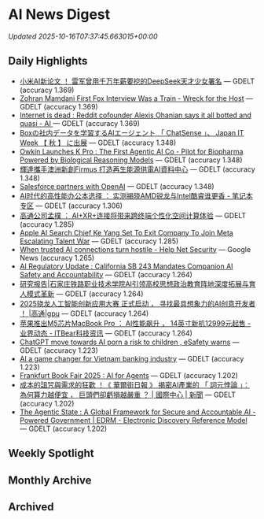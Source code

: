 # AI News Digest

_Updated 2025-10-16T07:37:45.663015+00:00_

## Daily Highlights

- [小米AI新论文 ！ 雷军曾用千万年薪要挖的DeepSeek天才少女署名](./daily/74cba120e588a424.md) — GDELT (accuracy 1.369)
- [Zohran Mamdani First Fox Interview Was a Train - Wreck for the Host](./daily/284af2424a8ffe5d.md) — GDELT (accuracy 1.369)
- [  Internet is dead : Reddit cofounder Alexis Ohanian says it all  botted  and  quasi - AI  ](./daily/08e0f4573f558a4d.md) — GDELT (accuracy 1.369)
- [Boxの社内データを学習するAIエージェント 「 ChatSense 」、 Japan IT Week 【 秋 】 に出展](./daily/76af7d569c8deb13.md) — GDELT (accuracy 1.348)
- [Owkin Launches K Pro : The First Agentic AI Co - Pilot for Biopharma Powered by Biological Reasoning Models](./daily/831c469d7853e7d5.md) — GDELT (accuracy 1.348)
- [輝達攜手澳洲新創Firmus 打造再生能源供電AI資料中心](./daily/f01ebf74970bf4df.md) — GDELT (accuracy 1.348)
- [Salesforce partners with OpenAI](./daily/95aeeff9047eb3e1.md) — GDELT (accuracy 1.348)
- [AI时代的高性能办公本选择 ： 实测揭晓AMD锐龙与Intel酷睿谁更香 - 笔记本专区](./daily/1e94893e6b442a89.md) — GDELT (accuracy 1.306)
- [高通公司孟樸 ： AI+XR+连接将带来跨终端个性化空间计算体验](./daily/931deb56bcc37db9.md) — GDELT (accuracy 1.285)
- [Apple AI Search Chief Ke Yang Set To Exit Company To Join Meta Escalating Talent War](./daily/9fbfacf498cb81fa.md) — GDELT (accuracy 1.285)
- [When trusted AI connections turn hostile - Help Net Security](./daily/e31da1a5ac71ccd4.md) — Google News (accuracy 1.265)
- [AI Regulatory Update : California SB 243 Mandates Companion AI Safety and Accountability](./daily/dceafd1bcb79d980.md) — GDELT (accuracy 1.264)
- [研究报告|石家庄铁路职业技术学院AI引领高校思想政治教育阵地深度拓展与育人模式革新](./daily/398dd953f7280ebf.md) — GDELT (accuracy 1.264)
- [  2025骁龙人工智能创新应用大赛  正式启动 ， 寻找最具想象力的AI创意开发者 ！ |高通|gpu](./daily/3f96b82731034819.md) — GDELT (accuracy 1.264)
- [苹果推出M5芯片MacBook Pro ： AI性能飙升 ， 14英寸新机12999元起售 - 业界动态 - ITBear科技资讯](./daily/e712d0b7fb4233e2.md) — GDELT (accuracy 1.264)
- [ChatGPT move towards AI porn a risk to children , eSafety warns](./daily/11e31f1e19cfa612.md) — GDELT (accuracy 1.223)
- [AI a game changer for Vietnam banking industry](./daily/e179e5ad0b760cdd.md) — GDELT (accuracy 1.223)
- [Frankfurt Book Fair 2025 : AI for Agents](./daily/adf359e274d236cc.md) — GDELT (accuracy 1.202)
- [成本的詛咒與需求的狂歡 ！《 華爾街日報 》 揭密AI產業的 「 詞元悖論 」： 為何算力越便宜 ， 巨頭們卻虧損越嚴重 ？ | 國際中心 | 新聞](./daily/0a4f75a8a9c92333.md) — GDELT (accuracy 1.202)
- [The Agentic State : A Global Framework for Secure and Accountable AI - Powered Government | EDRM - Electronic Discovery Reference Model](./daily/5c96915a6dd881dc.md) — GDELT (accuracy 1.202)

## Weekly Spotlight


## Monthly Archive


## Archived

